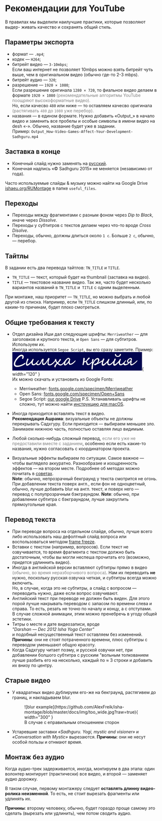# Рекомендации для YouTube

В правилах мы выделили наилучшие практики, которые позволяют выдер-
живать качество и сохранять общий стиль.

## Параметры экспорта
- формат — `.mp4`;
- кодек — `H264`;
- битрейт видео — `3-10mbps`;  
  Если ваш интернет не позволяет 10mbps можно взять битрейт чуть выше, чем в оригинальном видео (обычно где-то 2-3 mbps).
- битрейт аудио — `320`;
- разрешение — `1920 × 1080`;  
  Если разрешение оригинала `1280 × 720`, то фиальное видео делаем в формате `1920 × 1080` 
  <span style="color:grey;">(рекомендательные алгоритмы YouTube поощряют высокоформатные видео).</span>  
  Но, если качесво `480` или ниже — то оставляем качесво оригинала
  <span style="color:grey;">(растягивать `480` до `1080` уже перебор).</span>
- названия — в едином формате. 
  Нужно добавить «Output_» в начало видео и заменить все пробелы и особые символы в имени видео на desh «-».
  Обычно, название будет уже в задании.  
  Пример: `Output_How-Video-Games-Affect-Your-Development-Sadhguru.mp4`

## Заставка в конце

- Конечный слайд нужно заменять на [русский](https://drive.google.com/file/d/11NbSgvq8LbxDcy-a2WY5OJTKUZKcZx88/view).
- Конечная надпись «© Sadhguru 2015» не меняется (независимо от года).

Часто используемые слайды & музыку можно найти на Google Drive 
[ishaeu.org/RUMontage](https://ishaeu.org/RUMontage) в папке `useful_files`.

## Переходы
- Переходы между фрагментами с разным фоном через *Dip to Black*, иначе через *Dissolve*.
- Переходы у субтитров с текстов делаем через что-то вроде *Cross Disolve*.
- Переходы, обычно, должны длиться около `1 с`. Больше `2 с`, обычно, — перебор.

## Тайтлы
В задании есть два перевода тайтлов: `TN_TITLE` и `TITLE`.

- `TN_TITLE` — текст, который будет на thumbnail (заставка на видео).
- `TITLE` — текстовое название видео.
Так же, часто будет несколько вариантов названий в `TN_TITLE` и` TITLE` с одним выделенным.

При монтаже, наш приоритет — `TN_TITLE`, но можно выбрать и любой другой из списка. Например, 
если `TN_TITLE` слишком длинный, или, по каким-то причинам, будет плохо смотреться.

## Общие требования к тексту

- Отдел дизайна Иши дал следующие шрифты: `Merriweather` — для заголовков и крупного текста, 
   и `Open Sans` — для субтитров. Используем их.  
   Иногда используется `Segoe Script`, вы его сразу заметите. Пример:
   ![segoe script example](https://github.com/AlexFreik/isha-montage/blob/master/docs/img/segoe_script.png?raw=true){ width="120" }  
   Их можно скачать и установить из Google Fonts:  
    - Merriweather: [fonts.google.com/specimen/Merriweather](https://fonts.google.com/specimen/Merriweather)
    - Open Sans: [fonts.google.com/specimen/Open+Sans](https://fonts.google.com/specimen/Open+Sans)
    - Segoe Script: [our google Drive](https://ishaeu.org/RUMontage)
   P.S. Устанавливать шрифты не сложно, тут можно найти [инструкцию для macOS](tech-support.md#macos).

- Иногда приходится вставлять текст в видео.  
   **Рекомендация Ашрама**: визуальные объекты не должны перекрывать Садхгуру. Если
   приходится — выбираем меньшее зло. Занимаем нижнюю часть, полностью оставляя лицо видимым.
- Любой сколько-нибудь сложный перевод,
   <span style="color: gray;">если его уже не предоставили вместе с заданием</span>,
   особенно если есть какие-то названия, нужно согласовать с координатором проекта.
- Визуальные эффекты выбираем по ситуации. Самое важное — чтобы
   выглядело аккуратно. Разнообразие и изощренность эффектов — на втором месте.
   Подробнее об методах можно почитать в [советах](advice.md#_3).  
   **Note**: обычно, непрозрачный бекграунд у текста смотрится не огонь. При добавлении текста 
   поверх англ., если фон не одноцветный, обычно, лучше добавить blur на англ. текст, и 
   поверх него — перевод с полупрозрачным бэкграундом.
   **Note**: обычно, при добавлении субтитра с бэкграундом, лучше закруглить прямоугольные края.

## Перевод текста

- При переводе вопроса на отдельном слайде, обычно, лучше всего либо использовать наш 
   дефолтный слайд вопроса или воспользоваться методом [frame freeze](learning-materials.md).
- Вставки с текстом (например, вопросов). Если текст не озвучивается, то время фрагмента 
   с текстом должно быть достаточным, чтобы вы могли неспеша прочитать 
   его (возможно, придется удлиннить видео).
- Иногда в английской версии вставляют субтитры прямо в видео 
   <span style="color: gray;">(обычно, во время неразборчивого вопроса)</span>. Нам их 
   переводить **не** нужно, поскольку русская озвучка четкая, и субтитры всегда можно включить.  
   Но, в случае, когда это не субтитры, а слайд с вопросом — переводить
   нужно, даже если вопрос озвучивают.
- Английский текст при переводе не должен быть виден. Для этого порой
   лучше накрывать переводом с запасом по времени слева и справа. То есть, 
   резать не точно по началу и концу, а с отступами.  
   В случае сложной анимации, этим можно пренебречь в угоду общей эстетики.
- Титры о месте и дате видеозаписи, вроде  
   *"Darshan — Dec 2012 Isha Yoga Center"*  
   и подобный несущественный текст оставляем без изменений.  
   **Причины**: они не стоят потраченного времени, плюс субтитры с переводом уменьшают общую красоту.
- Когда Садхгуру читает поэму, и русской озвучки нет, при добавлении болшого 
   субтитра с русским "вольным толкованием лучше разбить его на несколько, каждый
   по ≈ 3 строки и добавить их внизу по центру.

## Старые видео

- У квадратных видео дублируем его-же на бекграунд, растягивем до границ, и накладываем blur.
    <figure markdown>
   ![blur example](https://github.com/AlexFreik/isha-montage/blob/master/docs/img/too_wide.jpg?raw=true){ width="300" } 
     <figcaption>В случае с еправильным отношением сторон</figcaption>
    </figure>
- Устаревшие заставки *«Sadhguru. Yogi, mystic and visioner»* и *«Conversation
with Mystic»* вырезаются.
   **Причины**: они не несут особой пользы и отнмают время.

## Монтаж без аудио
Когда аудио-трек задерживается, иногда, монтируем в два этапа: один
волонтер монтирует (практически) все видео, и второй — заменяет аудио
дорожку.

В таком случае, первому монтажеру следует **оставлять длинну видео-
ролика неизменной**. То есть, не стоит вырезать фрагменты или удлинять их.

**Причины**: второму человеку, обычно, будет гораздо проще самому это
сделать (вырезать или удлинить), чем потом сводить аудио.
